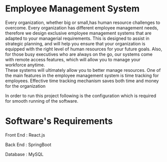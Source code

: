 # Employee Management System

Every  organization, whether big or small,has human resource challenges to overcome.
Every organization has different employee management needs, therefore we design exclusive employee management systems that are adapted to your managerial requirements.
This is designed to assist in strategic planning, and will help you ensure that your organization is equipped with the right level of human resources for your future goals. 
Also, for those busy executives who are always on the go, our systems come with remote access features, which will allow you to manage your workforce anytime.  
These systems will ultimately allow you to better manage resources. One of the main features in the employee management system is time tracking for employees.
Effective time tracking mechanism saves both time and money for the organization
 
In order to run this project following is the configuration which is required for smooth running of the software.

# Software's Requirements

Front End :	React.js

Back End : SpringBoot

Database :	MySQL
